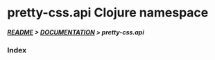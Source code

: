 
# pretty-css.api Clojure namespace

##### [README](../../../README.md) > [DOCUMENTATION](../../COVER.md) > pretty-css.api

### Index